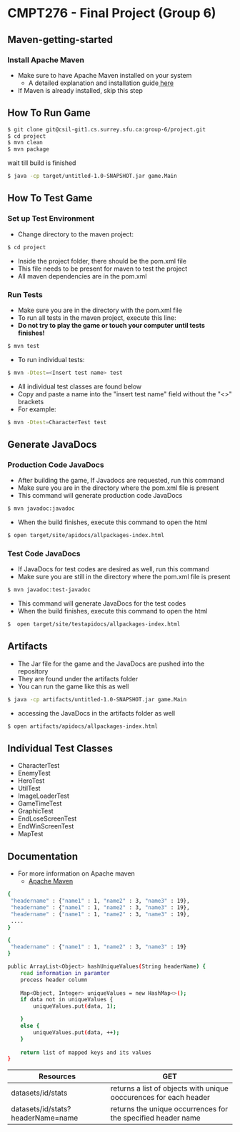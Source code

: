# CMPT276 - Final Project (Group 6)

## Maven-getting-started

### Install Apache Maven
- Make sure to have Apache Maven installed on your system
    - A detailed explanation and installation guide[ here](https://maven.apache.org/install.html "This link takes you to Apache Maven installation guide!")
- If Maven is already installed, skip this step

## How To Run Game

```sh
$ git clone git@csil-git1.cs.surrey.sfu.ca:group-6/project.git
$ cd project
$ mvn clean
$ mvn package
```
wait till build is finished
```sh
$ java -cp target/untitled-1.0-SNAPSHOT.jar game.Main
```

## How To Test Game

### Set up Test Environment
- Change directory to the maven project:
```sh
$ cd project
```

- Inside the project folder, there should be the pom.xml file
- This file needs to be present for maven to test the project
- All maven dependencies are in the pom.xml

### Run Tests
- Make sure you are in the directory with the pom.xml file
- To run all tests in the maven project, execute this line:
- **Do not try to play the game or touch your computer until tests finishes!**
```sh
$ mvn test
```
- To run individual tests:
```sh
$ mvn -Dtest=<Insert test name> test
```
- All individual test classes are found below
- Copy and paste a name into the "insert test name" field without the "<>" brackets
- For example:
```sh
$ mvn -Dtest=CharacterTest test
```
## Generate JavaDocs
### Production Code JavaDocs
- After building the game, If Javadocs are requested, run this command
- Make sure you are in the directory where the pom.xml file is present
- This command will generate production code JavaDocs
```sh
$ mvn javadoc:javadoc
```
- When the build finishes, execute this command to open the html
```sh
$ open target/site/apidocs/allpackages-index.html 
```
### Test Code JavaDocs
- If JavaDocs for test codes are desired as well, run this command
- Make sure you are still in the directory where the pom.xml file is present
```sh
$ mvn javadoc:test-javadoc
```
- This command will generate JavaDocs for the test codes
- When the build finishes, execute this command to open the html
```sh
$  open target/site/testapidocs/allpackages-index.html 
```

## Artifacts
- The Jar file for the game and the JavaDocs are pushed into the repository
- They are found under the artifacts folder
- You can run the game like this as well
```sh
$ java -cp artifacts/untitled-1.0-SNAPSHOT.jar game.Main
```
- accessing the JavaDocs in the artifacts folder as well
```sh
$ open artifacts/apidocs/allpackages-index.html
```

## Individual Test Classes
- CharacterTest
- EnemyTest
- HeroTest
- UtilTest
- ImageLoaderTest
- GameTimeTest
- GraphicTest
- EndLoseScreenTest
- EndWinScreenTest
- MapTest

## Documentation
- For more information on Apache maven
    - [Apache Maven](https://maven.apache.org/what-is-maven.html "This link takes you to Apache Maven")

```sh
{
 "headername" : {"name1" : 1, "name2" : 3, "name3" : 19}, 
 "headername" : {"name1" : 1, "name2" : 3, "name3" : 19},
 "headername" : {"name1" : 1, "name2" : 3, "name3" : 19},
 ....
}
```

```sh
{
 "headername" : {"name1" : 1, "name2" : 3, "name3" : 19}
}
```

```sh
public ArrayList<Object> hashUniqueValues(String headerName) {
    read information in paramter
    process header column
   
    Map<Object, Integer> uniqueValues = new HashMap<>();
    if data not in uniqueValues {
        uniqueValues.put(data, 1);

    }
    else {
        uniqueValues.put(data, ++);
    }
  
    return list of mapped keys and its values
}
```

| Resources | GET | 
| --------- | ---- |
| datasets/id/stats | returns a list of objects with unique ooccurences for each header | 
| datasets/id/stats?headerName=name | returns the unique occurrences for the specified header name |

